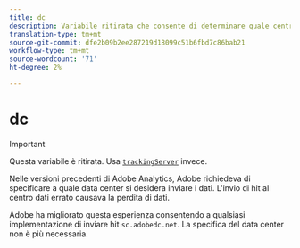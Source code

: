 ```yaml
---
title: dc
description: Variabile ritirata che consente di determinare quale centro dati utilizzare.
translation-type: tm+mt
source-git-commit: dfe2b09b2ee287219d18099c51b6fbd7c86bab21
workflow-type: tm+mt
source-wordcount: '71'
ht-degree: 2%

---
```



# dc

>[!IMPORTANT]
>
>Questa variabile è ritirata. Usa [`trackingServer`](trackingserver.md) invece.

Nelle versioni precedenti di  Adobe Analytics,  Adobe richiedeva di specificare a quale data center si desidera inviare i dati. L&#39;invio di hit al centro dati errato causava la perdita di dati.

 Adobe ha migliorato questa esperienza consentendo a qualsiasi implementazione di inviare hit `sc.adobedc.net`. La specifica del data center non è più necessaria.
